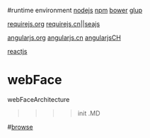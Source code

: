 #runtime environment
[nodejs](http://www.nodejs.org)
[npm](https://www.npmjs.com/)
[bower](http://bower.io) 
[glup](http://gulpjs.com)

[requirejs.org](http://requirejs.org/) [requirejs.cn](http://www.requirejs.cn/)||[seajs](http://seajs.org/docs/)

[angularjs.org](www.angularjs.org/) [angularjs.cn](http://docs.angularjs.cn/api) [angularjsCH](http://www.apjs.net/)

[reactjs](http://www.reactjs.com)
# webFace
webFaceArchitecture
>>>>init .MD

#[browse](http://browsehappy.com/)
